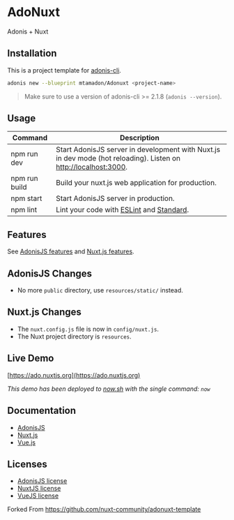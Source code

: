 # AdoNuxt

Adonis + Nuxt

## Installation

This is a project template for [adonis-cli](https://github.com/adonisjs/adonis-cli).

```bash
adonis new --blueprint mtamadon/Adonuxt <project-name>
```

> Make sure to use a version of adonis-cli >= 2.1.8 (`adonis --version`).

## Usage

| Command | Description |
|---------|-------------|
| npm run dev | Start AdonisJS server in development with Nuxt.js in dev mode (hot reloading). Listen on [http://localhost:3000](http://localhost:3000). |
| npm run build | Build your nuxt.js web application for production. |
| npm start | Start AdonisJS server in production. |
| npm lint | Lint your code with [ESLint](http://eslint.org) and [Standard](http://standardjs.com). |

## Features

See [AdonisJS features](http://adonisjs.com/docs/3.2/overview) and [Nuxt.js features](https://nuxtjs.org/guide/#features).

## AdonisJS Changes

- No more `public` directory, use `resources/static/` instead.

## Nuxt.js Changes

- The `nuxt.config.js` file is now in `config/nuxt.js`.
- The Nuxt project directory is `resources`.

## Live Demo

[https://ado.nuxtjs.org](https://ado.nuxtjs.org)

*This demo has been deployed to [now.sh](https://zeit.co/now/) with the single command: `now`*

## Documentation

- [AdonisJS](http://adonisjs.com/docs/)
- [Nuxt.js](https://nuxtjs.org/guide/)
- [Vue.js](http://vuejs.org/guide/)

## Licenses

- [AdonisJS license](https://github.com/adonisjs/adonis-framework/blob/develop/LICENSE.txt)
- [NuxtJS license](https://github.com/nuxt/nuxt.js/blob/master/LICENSE.md)
- [VueJS license](https://github.com/vuejs/vue/blob/master/LICENSE)

Forked From https://github.com/nuxt-community/adonuxt-template 
